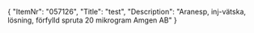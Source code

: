 {
  "ItemNr": "057126",
  "Title": "test",
  "Description": "Aranesp, inj-vätska, lösning, förfylld spruta 20 mikrogram Amgen AB"
}